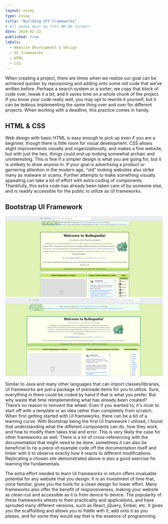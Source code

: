 ```yaml
---
layout: essay
type: essay
title: "Building Off Frameworks"
# All dates must be YYYY-MM-DD format!
date: 2024-02-22
published: true
labels:
  - Website Development & Design
  - UI frameworks
  - HTML
  - CSS
---
```


When creating a project, there are times when we realize our goal can be achieved quicker by repurposing and adding onto some old code that we’ve written before. Perhaps a search system or a sorter; we copy that block of code over, tweak it a bit, and it saves time on a whole chunk of the project. If you know your code really well, you may opt to rewrite it yourself, but it can be tedious implementing the same thing over and over for different projects. When working with a deadline, this practice comes in handy. 

## HTML & CSS

Web design with basic HTML is easy enough to pick up even if you are a beginner, though there is little room for visual development. CSS allows slight improvements visually and organizationally, and makes a fine website, but with just the two, things could end up looking somewhat archaic and uninteresting. This is fine if a simpler design is what you are going for, but it is unlikely to draw anyone in. If your goal is advertising a product or garnering attention in the modern age, “old” looking websites also strike many as malware or scams. Further attempts to make something visually appealing can take a lot of effort with extra coding of components. Thankfully, this extra code has already been taken care of by someone else, and is readily accessible for the public to utilize as UI frameworks.

## Bootstrap UI Framework
<img width="650px" class="rounded float-start pe-4" src="../img/OGbulba.png">
<img width="650px" class="rounded float-end pe-4" src="../img/bulbaReplica.png">

Similar to Java and many other languages that can import classes/libraries, UI frameworks are just a package of premade items for you to utilize. Sure, everything in there could be coded by hand if that is what you prefer. But why waste that time reimplementing what has already been created? There’s no reason to reinvent the wheel. Even if you wanted to, it's nicer to start off with a template or an idea rather than completely from scratch. When first getting started with UI frameworks, there can be a bit of a learning curve. With Bootstrap being the first UI framework I utilized, I found that understanding what the different components can do, how they work, and how to modify them takes trial and error. This is very likely the case for other frameworks as well. There is a lot of cross-referencing with the documentation that might need to be done, sometimes it can also be beneficial to rip a piece of example code off the documentation itself and tinker with it to observe exactly how it reacts to different modifications. Replicating a chosen site demonstrated above is also a good exercise for learning the fundamentals.

The extra effort needed to learn UI frameworks in return offers invaluable potential for any website that you design. It is an investment of time that, once familiar, gives you the tools for a clean design for lower effort. Many frameworks also offer the benefit of responsiveness, making your website as clean-cut and accessible as it is from device to device. The popularity of these frameworks attests to their practicality and applications, and have sprouted many different versions, such as React, jQuery, Ember, etc. It gives you the scaffolding and allows you to fiddle with it, add onto it as you please, and for some they would say that is the essence of programming.
